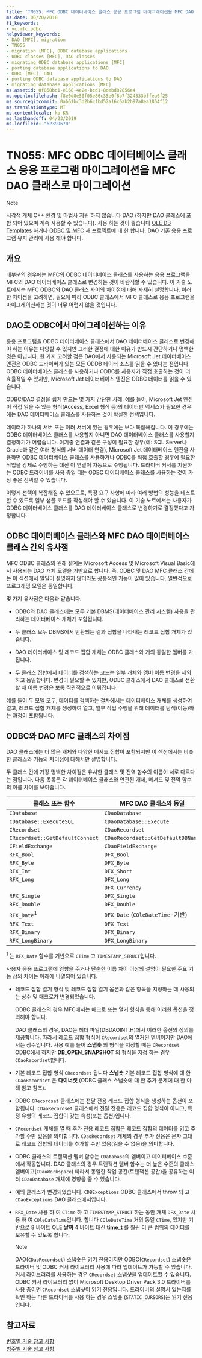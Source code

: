 ```yaml
---
title: 'TN055: MFC ODBC 데이터베이스 클래스 응용 프로그램 마이그레이션을 MFC DAO 클래스로 마이그레이션'
ms.date: 06/20/2018
f1_keywords:
- vc.mfc.odbc
helpviewer_keywords:
- DAO [MFC], migration
- TN055
- migration [MFC], ODBC database applications
- ODBC classes [MFC], DAO classes
- migrating ODBC database applications [MFC]
- porting database applications to DAO
- ODBC [MFC], DAO
- porting ODBC database applications to DAO
- migrating database applications [MFC]
ms.assetid: 0f858bd1-e168-4e2e-bcd1-8debd82856e4
ms.openlocfilehash: f8e0d8e50f05e86c35e0f8b7f324533bffea6f25
ms.sourcegitcommit: 0ab61bc3d2b6cfbd52a16c6ab2b97a8ea1864f12
ms.translationtype: MT
ms.contentlocale: ko-KR
ms.lasthandoff: 04/23/2019
ms.locfileid: "62399670"
---
```

# <a name="tn055-migrating-mfc-odbc-database-class-applications-to-mfc-dao-classes"></a>TN055: MFC ODBC 데이터베이스 클래스 응용 프로그램 마이그레이션을 MFC DAO 클래스로 마이그레이션

> [!NOTE]
> 시각적 개체 C++ 환경 및 마법사 지원 하지 않습니다 DAO (하지만 DAO 클래스에 포함 되어 있으며 계속 사용할 수 있습니다). 사용 하는 것이 좋습니다 [OLE DB Templates](../data/oledb/ole-db-templates.md) 하거나 [ODBC 및 MFC](../data/odbc/odbc-and-mfc.md) 새 프로젝트에 대 한 합니다. DAO 기존 응용 프로그램 유지 관리에 사용 해야 합니다.

## <a name="overview"></a>개요

대부분의 경우에는 MFC의 ODBC 데이터베이스 클래스를 사용하는 응용 프로그램을 MFC의 DAO 데이터베이스 클래스로 변경하는 것이 바람직할 수 있습니다. 이 기술 노트에서는 MFC ODBC와 DAO 클래스 사이의 차이점에 대해 자세히 설명합니다. 이러한 차이점을 고려하면, 필요에 따라 ODBC 클래스에서 MFC 클래스로 응용 프로그램을 마이그레이션하는 것이 너무 어렵지 않을 것입니다.

## <a name="why-migrate-from-odbc-to-dao"></a>DAO로 ODBC에서 마이그레이션하는 이유

응용 프로그램을 ODBC 데이터베이스 클래스에서 DAO 데이터베이스 클래스로 변경해야 하는 이유는 다양할 수 있지만 그러한 결정에 대한 이유가 반드시 간단하거나 명백한 것은 아닙니다. 한 가지 고려할 점은 DAO에서 사용되는 Microsoft Jet 데이터베이스 엔진은 ODBC 드라이버가 있는 모든 ODDB 데이터 소스를 읽을 수 있다는 점입니다. ODBC 데이터베이스 클래스를 사용하거나 ODBC를 사용자가 직접 호출하는 것이 더 효율적일 수 있지만, Microsoft Jet 데이터베이스 엔진은 ODBC 데이터를 읽을 수 있습니다.

ODBC/DAO 결정을 쉽게 만드는 몇 가지 간단한 사례. 예를 들어, Microsoft Jet 엔진이 직접 읽을 수 있는 형식(Access, Excel 형식 등)의 데이터만 액세스가 필요한 경우에는 DAO 데이터베이스 클래스를 사용하는 것이 확실한 선택입니다.

데이터가 하나의 서버 또는 여러 서버에 있는 경우에는 보다 복잡해집니다. 이 경우에는 ODBC 데이터베이스 클래스를 사용할지 아니면 DAO 데이터베이스 클래스를 사용할지 결정하기가 어렵습니다. 이기종 연결과 같은 구성이 필요한 경우(예: SQL Server나 Oracle과 같은 여러 형식의 서버 데이터 연결), Microsoft Jet 데이터베이스 엔진을 사용하면 ODBC 데이터베이스 클래스를 사용하거나 ODBC를 직접 호출할 경우에 필요한 작업을 강제로 수행하는 대신 이 연결이 자동으로 수행됩니다. 드라이버 커서를 지원하는 ODBC 드라이버를 사용 중일 때는 ODBC 데이터베이스 클래스를 사용하는 것이 가장 좋은 선택일 수 있습니다.

이렇게 선택이 복잡해질 수 있으므로, 특정 요구 사항에 따라 여러 방법의 성능을 테스트할 수 있도록 일부 샘플 코드를 작성해야 할 수 있습니다. 이 기술 노트에서는 사용자가 ODBC 데이터베이스 클래스를 DAO 데이터베이스 클래스로 변경하기로 결정했다고 가정합니다.

## <a name="similarities-between-odbc-database-classes-and-mfc-dao-database-classes"></a>ODBC 데이터베이스 클래스와 MFC DAO 데이터베이스 클래스 간의 유사점

MFC ODBC 클래스의 원래 설계는 Microsoft Access 및 Microsoft Visual Basic에서 사용되는 DAO 개체 모델을 기반으로 합니다. 즉, ODBC 및 DAO MFC 클래스 간에는 이 섹션에서 일일이 설명하지 않더라도 공통적인 기능이 많이 있습니다. 일반적으로 프로그래밍 모델은 동일합니다.

몇 가지 유사점은 다음과 같습니다.

- ODBC와 DAO 클래스에는 모두 기본 DBMS(데이터베이스 관리 시스템) 사용을 관리하는 데이터베이스 개체가 포함됩니다.

- 두 클래스 모두 DBMS에서 반환되는 결과 집합을 나타내는 레코드 집합 개체가 있습니다.

- DAO 데이터베이스 및 레코드 집합 개체는 ODBC 클래스와 거의 동일한 멤버를 가집니다.

- 두 클래스 집합에서 데이터를 검색하는 코드는 일부 개체와 멤버 이름 변경을 제외하고 동일합니다. 변경이 필요할 수 있지만, ODBC 클래스에서 DAO 클래스로 전환할 때 이름 변경은 보통 직관적으로 이뤄집니다.

예를 들어 두 모델 모두, 데이터를 검색하는 절차에서는 데이터베이스 개체를 생성하여 열고, 레코드 집합 개체를 생성하여 열고, 일부 작업 수행을 위해 데이터를 탐색(이동)하는 과정이 포함됩니다.

## <a name="differences-between-odbc-and-dao-mfc-classes"></a>ODBC와 DAO MFC 클래스의 차이점

DAO 클래스에는 더 많은 개체와 다양한 메서드 집합이 포함되지만 이 섹션에서는 비슷한 클래스와 기능의 차이점에 대해서만 설명합니다.

두 클래스 간에 가장 명백한 차이점은 유사한 클래스 및 전역 함수의 이름이 서로 다르다는 점입니다. 다음 목록은 각 데이터베이스 클래스와 연관된 개체, 메서드 및 전역 함수의 이름 차이를 보여줍니다.

|클래스 또는 함수|MFC DAO 클래스와 동일|
|-----------------------|-----------------------------------|
|`CDatabase`|`CDaoDatabase`|
|`CDatabase::ExecuteSQL`|`CDaoDatabase::Execute`|
|`CRecordset`|`CDaoRecordset`|
|`CRecordset::GetDefaultConnect`|`CDaoRecordset::GetDefaultDBName`|
|`CFieldExchange`|`CDaoFieldExchange`|
|`RFX_Bool`|`DFX_Bool`|
|`RFX_Byte`|`DFX_Byte`|
|`RFX_Int`|`DFX_Short`|
|`RFX_Long`|`DFX_Long`|
||`DFX_Currency`|
|`RFX_Single`|`DFX_Single`|
|`RFX_Double`|`DFX_Double`|
|`RFX_Date`<sup>1</sup>|`DFX_Date` (`COleDateTime`-기반)|
|`RFX_Text`|`DFX_Text`|
|`RFX_Binary`|`DFX_Binary`|
|`RFX_LongBinary`|`DFX_LongBinary`|

<sup>1</sup> 는 `RFX_Date` 함수를 기반으로 `CTime` 고 `TIMESTAMP_STRUCT`입니다.

사용자 응용 프로그램에 영향을 주거나 단순한 이름 차이 이상의 설명이 필요한 주요 기능 상의 차이는 아래에 나열되어 있습니다.

- 레코드 집합 열기 형식 및 레코드 집합 열기 옵션과 같은 항목을 지정하는 데 사용되는 상수 및 매크로가 변경되었습니다.

   ODBC 클래스의 경우 MFC에서는 매크로 또는 열거 형식을 통해 이러한 옵션을 정의해야 합니다.

   DAO 클래스의 경우, DAO는 헤더 파일(DBDAOINT.H)에서 이러한 옵션의 정의를 제공합니다. 따라서 레코드 집합 형식이 `CRecordset`의 열거된 멤버이지만 DAO에서는 상수입니다. 사용 예를 들어 **스냅숏** 의 형식을 지정할 때는 `CRecordset` ODBC에서 하지만 **DB_OPEN_SNAPSHOT** 의 형식을 지정 하는 경우 `CDaoRecordset`합니다.

- 기본 레코드 집합 형식 `CRecordset` 됩니다 **스냅숏** 기본 레코드 집합 형식에 대 한 `CDaoRecordset` 은 **다이너셋** (ODBC 클래스 스냅숏에 대 한 추가 문제에 대 한 아래 참고 참조).

- ODBC `CRecordset` 클래스에는 전달 전용 레코드 집합 형식을 생성하는 옵션이 포함됩니다. `CDaoRecordset` 클래스에서 전달 전용은 레코드 집합 형식이 아니고, 특정 유형의 레코드 집합이 갖는 속성(또는 옵션)입니다.

- `CRecordset` 개체를 열 때 추가 전용 레코드 집합은 레코드 집합의 데이터를 읽고 추가할 수만 있음을 의미합니다. `CDaoRecordset` 개체의 경우 추가 전용은 문자 그대로 레코드 집합의 데이터를 추가할 수만 있음(읽을 수 없음)을 의미합니다.

- ODBC 클래스의 트랜잭션 멤버 함수는 `CDatabase`의 멤버이고 데이터베이스 수준에서 작동합니다. DAO 클래스의 경우 트랜잭션 멤버 함수는 더 높은 수준의 클래스 멤버이고(`CDaoWorkspace`) 따라서 동일한 작업 공간(트랜잭션 공간)을 공유하는 여러 `CDaoDatabase` 개체에 영향을 줄 수 있습니다.

- 예외 클래스가 변경되었습니다. `CDBExceptions` ODBC 클래스에서 throw 되 고 `CDaoExceptions` DAO 클래스에서입니다.

- `RFX_Date` 사용 하 여 `CTime` 하 고 `TIMESTAMP_STRUCT` 하는 동안 개체 `DFX_Date` 사용 하 여 `COleDateTime`입니다. 합니다 `COleDateTime` 거의 동일 `CTime`, 있지만 기반으로 8 바이트 OLE **날짜** 4 바이트 대신 **time_t** 를 훨씬 더 큰 범위의 데이터를 보유할 수 있도록 합니다.

   > [!NOTE]
   > DAO(`CDaoRecordset`) 스냅숏은 읽기 전용이지만 ODBC(`CRecordset`) 스냅숏은 드라이버 및 ODBC 커서 라이브러리 사용에 따라 업데이트가 가능할 수 있습니다. 커서 라이브러리를 사용하는 경우 `CRecordset` 스냅샷을 업데이트할 수 있습니다. ODBC 커서 라이브러리 없이 Microsoft Desktop Driver Pack 3.0 드라이버를 사용 중이면 `CRecordset` 스냅샷이 읽기 전용입니다. 드라이버의 설명서 있는지를 확인 하는 다른 드라이버를 사용 하는 경우 스냅숏 (`STATIC_CURSORS`)는 읽기 전용입니다.

## <a name="see-also"></a>참고자료

[번호별 기술 참고 사항](../mfc/technical-notes-by-number.md)<br/>
[범주별 기술 참고 사항](../mfc/technical-notes-by-category.md)
